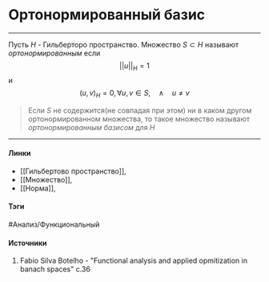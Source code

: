 # Ортонормированный базис
***
Пусть $H$ - Гильберторо пространство. Множество $S\subset H$  называют *ортонормированным* если
$$
||u||_{H}=1
$$
и
$$
(u,v)_{H}=0,\forall u,v\in S,\quad\land\quad u\ne v
$$
> Если $S$ не содержится(не совпадая при этом) ни в каком другом ортонормированном множества, то такое множество называют *ортонормированным базисом* для $H$
***
#### Линки
- [[Гильбертово пространство]],
- [[Множество]],
- [[Норма]],
#### Тэги
 #Анализ/Функциональный 
#### Источники
1. Fabio Silva Botelho - "Functional analysis and applied opmitization in banach spaces" c.36